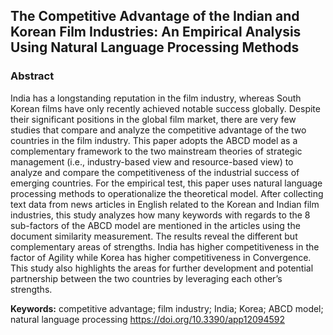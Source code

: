 ## The Competitive Advantage of the Indian and Korean Film Industries: An Empirical Analysis Using Natural Language Processing Methods 

### Abstract
India has a longstanding reputation in the film industry, whereas South Korean films have only recently achieved notable success globally. Despite their significant positions in the global film market, there are very few studies that compare and analyze the competitive advantage of the two countries in the film industry. This paper adopts the ABCD model as a complementary framework to the two mainstream theories of strategic management (i.e., industry-based view and resource-based view) to analyze and compare the competitiveness of the industrial success of emerging countries. For the empirical test, this paper uses natural language processing methods to operationalize the theoretical model. After collecting text data from news articles in English related to the Korean and Indian film industries, this study analyzes how many keywords with regards to the 8 sub-factors of the ABCD model are mentioned in the articles using the document similarity measurement. The results reveal the different but complementary areas of strengths. India has higher competitiveness in the factor of Agility while Korea has higher competitiveness in Convergence. This study also highlights the areas for further development and potential partnership between the two countries by leveraging each other’s strengths.

**Keywords:** competitive advantage; film industry; India; Korea; ABCD model; natural language processing
https://doi.org/10.3390/app12094592
